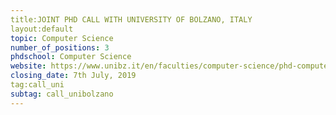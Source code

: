 ```yaml
---
title:JOINT PHD CALL WITH UNIVERSITY OF BOLZANO, ITALY
layout:default
topic: Computer Science
number_of_positions: 3
phdschool: Computer Science
website: https://www.unibz.it/en/faculties/computer-science/phd-computer-science/
closing_date: 7th July, 2019
tag:call_uni
subtag: call_unibolzano
---
```

